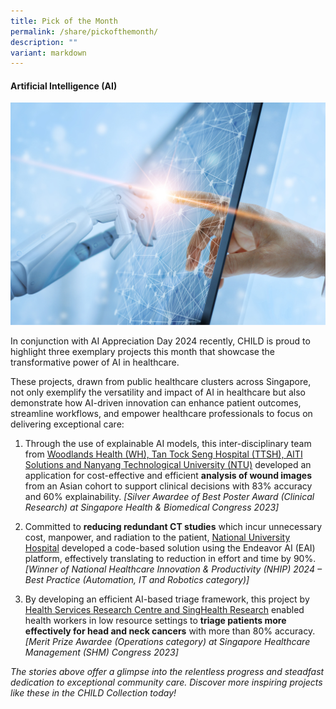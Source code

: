 ```yaml
---
title: Pick of the Month
permalink: /share/pickofthemonth/
description: ""
variant: markdown
---
```

#### **Artificial Intelligence (AI)**

![](/images/CHILD_posts__7_.png)

In conjunction with AI Appreciation Day 2024 recently, CHILD is proud to highlight three exemplary projects this month that showcase the transformative power of AI in healthcare.&nbsp;&nbsp;

These projects, drawn from public healthcare clusters across Singapore, not only exemplify the versatility and impact of AI in healthcare but also demonstrate how AI-driven innovation can enhance patient outcomes, streamline workflows, and empower healthcare professionals to focus on delivering exceptional care:

1. Through the use of explainable AI models, this inter-disciplinary team from <a rel="noopene" target="blank" href="https://for.sg/child-chi-sg-child-collection-wh-ttsh-aitis-ntu-shbc2023-584">Woodlands Health (WH), Tan Tock Seng Hospital (TTSH), AITI Solutions and Nanyang Technological University (NTU)</a> developed an application for cost-effective and efficient **analysis of wound images** from an Asian cohort to support clinical decisions with 83% accuracy and 60% explainability. *\[Silver Awardee of Best Poster Award (Clinical Research) at Singapore Health &amp; Biomedical Congress 2023\]*

2. Committed to **reducing redundant CT studies** which incur unnecessary cost, manpower, and radiation to the patient, <a rel="noopene" target="blank" href="https://for.sg/child-chi-sg-child-collection-nuh-nhip2024-400">National University Hospital</a> developed a code-based solution using the Endeavor AI (EAI) platform, effectively translating to reduction in effort and time by 90%. *\[Winner of National Healthcare Innovation &amp; Productivity (NHIP) 2024 – Best Practice (Automation, IT and Robotics category)\]*&nbsp;

3.  By developing an efficient AI-based triage framework, this project by <a rel="noopene" target="blank" href="https://for.sg/child-chi-sg-child-collection-shrc-shr-shmc2023-896">Health Services Research Centre and SingHealth Research</a> enabled health workers in low resource settings to **triage patients more effectively for head and neck cancers** with more than 80% accuracy. *\[Merit Prize Awardee (Operations category) at Singapore Healthcare Management (SHM) Congress 2023\]*

<em> The stories above offer a glimpse into the relentless progress and steadfast dedication to exceptional community care. Discover more inspiring projects like these in the CHILD Collection today! </em>
